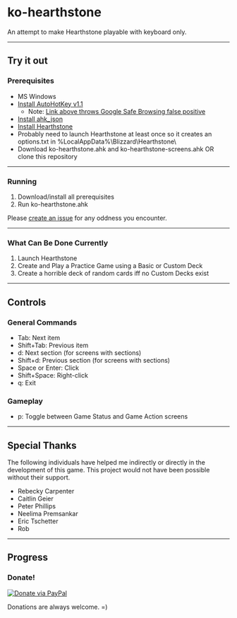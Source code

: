 # ko-hearthstone
An attempt to make Hearthstone playable with keyboard only.

---

## Try it out

### Prerequisites
* MS Windows
* [Install AutoHotKey v1.1](https://www.autohotkey.com/download/ahk-install.exe)
  * Note: [Link above throws Google Safe Browsing false positive](https://www.autohotkey.com/download/safe.htm)
* [Install ahk_json](https://github.com/kurtmckee/ahk_json)
* [Install Hearthstone](https://us.battle.net/account/download/)
* Probably need to launch Hearthstone at least once so it creates an options.txt in %LocalAppData%\Blizzard\Hearthstone\
* Download ko-hearthstone.ahk and ko-hearthstone-screens.ahk OR clone this repository

---

### Running
1. Download/install all prerequisites
2. Run ko-hearthstone.ahk

Please [create an issue](https://github.com/garcialo/ko-hearthstone/issues/new) for any oddness you encounter.

---

### What Can Be Done Currently
1. Launch Hearthstone
1. Create and Play a Practice Game using a Basic or Custom Deck
1. Create a horrible deck of random cards iff no Custom Decks exist

---

## Controls

### General Commands
* Tab: Next item
* Shift+Tab: Previous item
* d: Next section (for screens with sections)
* Shift+d: Previous section (for screens with sections)
* Space or Enter: Click
* Shift+Space: Right-click
* q: Exit

### Gameplay
* p: Toggle between Game Status and Game Action screens

---

## Special Thanks
The following individuals have helped me indirectly or directly in the development of this game. This project would not have been possible without their support.
* Rebecky Carpenter
* Caitlin Geier
* Peter Phillips
* Neelima Premsankar
* Eric Tschetter
* Rob

---

## Progress

### Donate!

[![Donate via PayPal](https://www.paypalobjects.com/en_US/i/btn/btn_donate_LG.gif)](https://www.paypal.com/cgi-bin/webscr?cmd=_donations&business=QGZEM4MF9P6NU&lc=US&item_name=KO%2dHearthstone&currency_code=USD&bn=PP%2dDonationsBF%3abtn_donate_LG%2egif%3aNonHosted)

Donations are always welcome. =)
